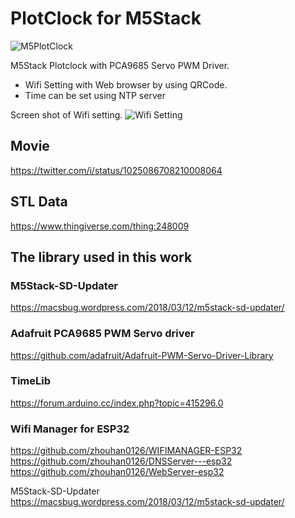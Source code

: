 # PlotClock for M5Stack

![M5PlotClock](https://pbs.twimg.com/media/DkxyIiiVAAE5Vw2.jpg)

M5Stack Plotclock with PCA9685 Servo PWM Driver.

- Wifi Setting with Web browser by using QRCode.
- Time can be set using NTP server

Screen shot of Wifi setting.
![Wifi Setting](https://pbs.twimg.com/media/Dkx4aDWVAAEYAP3.jpg)


## Movie
https://twitter.com/i/status/1025086708210008064

## STL Data
 https://www.thingiverse.com/thing:248009

## The library used in this work

### M5Stack-SD-Updater
https://macsbug.wordpress.com/2018/03/12/m5stack-sd-updater/

### Adafruit PCA9685 PWM Servo driver
https://github.com/adafruit/Adafruit-PWM-Servo-Driver-Library

### TimeLib
https://forum.arduino.cc/index.php?topic=415296.0

### Wifi Manager for ESP32
https://github.com/zhouhan0126/WIFIMANAGER-ESP32
https://github.com/zhouhan0126/DNSServer---esp32
https://github.com/zhouhan0126/WebServer-esp32

M5Stack-SD-Updater
https://macsbug.wordpress.com/2018/03/12/m5stack-sd-updater/
